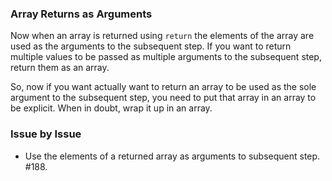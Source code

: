 ### Array Returns as Arguments

Now when an array is returned using `return` the elements of the array are used
as the arguments to the subsequent step. If you want to return multiple values
to be passed as multiple arguments to the subsequent step, return them as an
array.

So, now if you want actually want to return an array to be used as the sole
argument to the subsequent step, you need to put that array in an array to be
explicit. When in doubt, wrap it up in an array.

### Issue by Issue

 * Use the elements of a returned array as arguments to subsequent step. #188.
